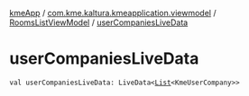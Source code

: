 [kmeApp](../../index.md) / [com.kme.kaltura.kmeapplication.viewmodel](../index.md) / [RoomsListViewModel](index.md) / [userCompaniesLiveData](./user-companies-live-data.md)

# userCompaniesLiveData

`val userCompaniesLiveData: LiveData<`[`List`](https://kotlinlang.org/api/latest/jvm/stdlib/kotlin.collections/-list/index.html)`<KmeUserCompany>>`